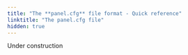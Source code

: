 ```yaml
---
title: "The **panel.cfg** file format - Quick reference"
linktitle: "The panel.cfg file"
hidden: true
---
```


Under construction